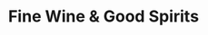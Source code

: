 ---
title: "Fine Wine & Good Spirits"
url: /cheltenham/fine-wine-and-good-spirits/
shop: alcohol
---